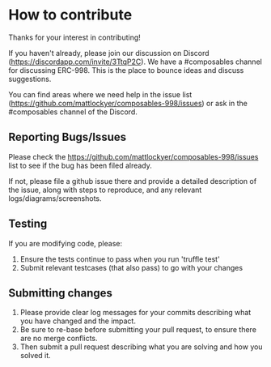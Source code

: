 # How to contribute

Thanks for your interest in contributing!

If you haven't already, please join our discussion on Discord (https://discordapp.com/invite/3TtqP2C).  We have a #composables channel for discussing ERC-998.  This is the place to bounce ideas and discuss suggestions.

You can find areas where we need help in the issue list (https://github.com/mattlockyer/composables-998/issues) or ask in the #composables channel of the Discord.

## Reporting Bugs/Issues

Please check the https://github.com/mattlockyer/composables-998/issues list to see if the bug has been filed already.

If not, please file a github issue there and provide a detailed description of the issue, along with steps to reproduce, and any relevant logs/diagrams/screenshots.

## Testing

If you are modifying code, please:
1) Ensure the tests continue to pass when you run 'truffle test'
2) Submit relevant testcases (that also pass) to go with your changes

## Submitting changes

1) Please provide clear log messages for your commits describing what you have changed and the impact.  
2) Be sure to re-base before submitting your pull request, to ensure there are no merge conflicts.  
3) Then submit a pull request describing what you are solving and how you solved it.


